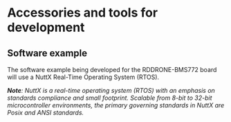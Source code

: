 # Accessories and tools for development

## Software example

The software example being developed for the RDDRONE-BMS772 board will use a NuttX Real-Time Operating System (RTOS).

_**Note**: NuttX is a real-time operating system (RTOS) with an emphasis on standards compliance and small footprint. Scalable from 8-bit to 32-bit microcontroller environments, the primary governing standards in NuttX are Posix and ANSI standards._
